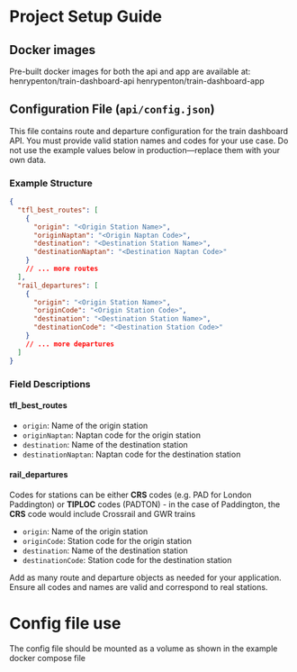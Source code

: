 # Project Setup Guide

## Docker images

Pre-built docker images for both the api and app are available at:
henrypenton/train-dashboard-api
henrypenton/train-dashboard-app


## Configuration File (`api/config.json`)

This file contains route and departure configuration for the train dashboard API. You must provide valid station names and codes for your use case. Do not use the example values below in production—replace them with your own data.

### Example Structure

```json
{
  "tfl_best_routes": [
    {
      "origin": "<Origin Station Name>",
      "originNaptan": "<Origin Naptan Code>",
      "destination": "<Destination Station Name>",
      "destinationNaptan": "<Destination Naptan Code>"
    }
    // ... more routes
  ],
  "rail_departures": [
    {
      "origin": "<Origin Station Name>",
      "originCode": "<Origin Station Code>",
      "destination": "<Destination Station Name>",
      "destinationCode": "<Destination Station Code>"
    }
    // ... more departures
  ]
}
```

### Field Descriptions

#### tfl_best_routes

- `origin`: Name of the origin station
- `originNaptan`: Naptan code for the origin station
- `destination`: Name of the destination station
- `destinationNaptan`: Naptan code for the destination station

#### rail_departures

Codes for stations can be either __CRS__ codes (e.g. PAD for London Paddington) or __TIPLOC__ codes (PADTON) - in the case of Paddington, the __CRS__ code would include Crossrail and GWR trains

- `origin`: Name of the origin station
- `originCode`: Station code for the origin station
- `destination`: Name of the destination station
- `destinationCode`: Station code for the destination station

Add as many route and departure objects as needed for your application. Ensure all codes and names are valid and correspond to real stations.

# Config file use
The config file should be mounted as a volume as shown in the example docker compose file